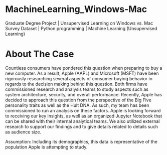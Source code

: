 # MachineLearning_Windows-Mac
Graduate Degree Project | Unsupervised Learning on Windows vs. Mac Survey Dataset | Python programming | Machine Learning (Unsupervised Learning)

# About The Case

Countless consumers have pondered this question when preparing to buy a new computer. As a result, Apple (AAPL) and Microsoft (MSFT) have been rigorously researching several aspects of consumer buying behavior in regards to the decision making behind this question. 
Both firms have commissioned research and analysis teams to study aspects such as system architecture, security, and overall performance. Recently, Apple has decided to approach this question from the perspective of the Big Five personality traits as well as the Hult DNA. 
As such, my team has been commissioned to run an analysis on these factors. Apple is looking forward to receiving our key insights, as well as an organized Jupyter Notebook that can be shared with their internal analytical teams. 
We also utilized external research to support our findings and to give details related to details such as audience size.


Assumption: Including its demographics, this data is representative of the population Apple is attempting to study.
